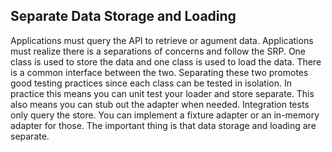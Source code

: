 ## Separate Data Storage and Loading

Applications must query the API to retrieve or agument data.
Applications must realize there is a separations of concerns and follow
the SRP. One class is used to store the data and one class is used to
load the data. There is a common interface between the two. Separating
these two promotes good testing practices since each class can be tested
in isolation. In practice this means you can unit test your loader and
store separate. This also means you can stub out the adapter when
needed. Integration tests only query the store. You can implement a
fixture adapter or an in-memory adapter for those. The important thing
is that data storage and loading are separate.
